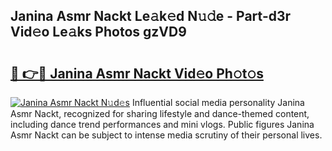 ## Janina Asmr Nackt Le𝚊k𝚎d N𝚞𝚍e - Part-d3r Vid𝚎o Le𝚊ks Photos gzVD9

# <h2><a href="http://fb943n.evod.top/?m=Janina+Asmr+Nackt">🔗 👉🔴 Janina Asmr Nackt Vid𝚎o Ph𝚘t𝚘s</a></h2>

[![Janina Asmr Nackt N𝚞d𝚎s](https://i.imgur.com/8V9OHl7.gif)](http://fb943n.evod.top/?m=Janina+Asmr+Nackt)
Influential social media personality Janina Asmr Nackt, recognized for sharing lifestyle and dance-themed content, including dance trend performances and mini vlogs. Public figures Janina Asmr Nackt can be subject to intense media scrutiny of their personal lives. 
